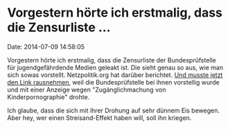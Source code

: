 Vorgestern hörte ich erstmalig, dass die Zensurliste \...
=========================================================

Date: 2014-07-09 14:58:05

Vorgestern hörte ich erstmalig, dass die Zensurliste der
Bundesprüfstelle für jugendgefährdende Medien geleakt ist. Die sieht
genau so aus, wie man sich sowas vorstellt. Netzpolitik.org hat darüber
berichtet. [Und musste jetzt den Link
rausnehmen](https://netzpolitik.org/2014/bpjm-leak-warum-wir-erstmals-einen-link-aus-unserer-berichterstattung-entfernen-oder-verbreiten-wir-kinderpornografie/),
weil die Bundesprüfstelle bei ihnen vorstellig wurde und mit einer
Anzeige wegen \"Zugänglichmachung von Kinderpornographie\" drohte.

Ich glaube, dass die sich mit ihrer Drohung auf sehr dünnem Eis bewegen.
Aber hey, wer einen Streisand-Effekt haben will, soll ihn kriegen.
